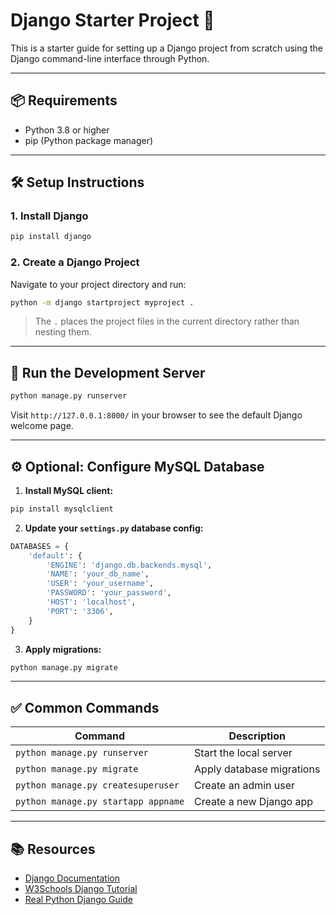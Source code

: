 
# Django Starter Project 🚀

This is a starter guide for setting up a Django project from scratch using the Django command-line interface through Python.

---

## 📦 Requirements

- Python 3.8 or higher
- pip (Python package manager)

---

## 🛠️ Setup Instructions

### 1. Install Django

```bash
pip install django
```

### 2. Create a Django Project

Navigate to your project directory and run:

```bash
python -m django startproject myproject .
```

> The `.` places the project files in the current directory rather than nesting them.

---

## 🧪 Run the Development Server

```bash
python manage.py runserver
```

Visit `http://127.0.0.1:8000/` in your browser to see the default Django welcome page.

---

## ⚙️ Optional: Configure MySQL Database

1. **Install MySQL client:**

```bash
pip install mysqlclient
```

2. **Update your `settings.py` database config:**

```python
DATABASES = {
    'default': {
        'ENGINE': 'django.db.backends.mysql',
        'NAME': 'your_db_name',
        'USER': 'your_username',
        'PASSWORD': 'your_password',
        'HOST': 'localhost',
        'PORT': '3306',
    }
}
```

3. **Apply migrations:**

```bash
python manage.py migrate
```

---

## ✅ Common Commands

| Command                             | Description                      |
|------------------------------------|----------------------------------|
| `python manage.py runserver`       | Start the local server           |
| `python manage.py migrate`         | Apply database migrations        |
| `python manage.py createsuperuser` | Create an admin user             |
| `python manage.py startapp appname`| Create a new Django app          |

---

## 📚 Resources

- [Django Documentation](https://docs.djangoproject.com/)
- [W3Schools Django Tutorial](https://www.w3schools.com/django/)
- [Real Python Django Guide](https://realpython.com/tutorials/django/)
